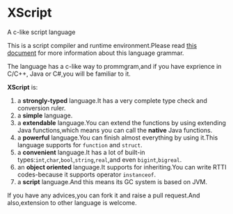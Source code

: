 XScript
======

A c-like script language

This is a script compiler and runtime environment.Please read [this document](doc/xsbrief.md) for more information about this language grammar.

The language has a c-like way to prommgram,and if you have exprience in C/C++, Java or C#,you will be familiar to it.

**XScript** is:

1. a **strongly-typed** language.It has a very complete type check and conversion ruler.
2. a **simple** language.
3. a **extendable** language.You can extend the functions by using extending Java functions,which means you can call the **native** Java functions.
4. a **powerful** language.You can finish almost everything by using it.This language supports for `function` and `struct`.
5. a **convenient** language.It has a lot of built-in types:`int`,`char`,`bool`,`string`,`real`,and even `bigint`,`bigreal`.
6. an **object oriented** language.It supports for inheriting.You can write RTTI codes-because it supports operator `instanceof`.
7. a **script** language.And this means its GC system is based on JVM.

If you have any advices,you can fork it and raise a pull request.And also,extension to other language is welcome.
